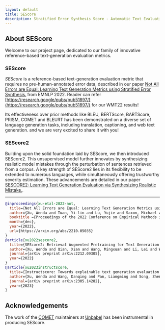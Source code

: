 ```yaml
---
layout: default
title: SEScore
description: Stratified Error Synthesis Score - Automatic Text Evaluation Metrics -
---
```



## About SEScore

Welcome to our project page, dedicated to our family of innovative reference-based text-generation evaluation metrics. 

### SEScore
*SEScore* is a reference-based text-generation evaluation metric that requires no pre-human-annotated error data, described in our paper [Not All Errors are Equal: Learning Text Generation Metrics using Stratified Error Synthesis.](https://arxiv.org/abs/2210.05035) from EMNLP 2022. Reader can refer [https://research.google/pubs/pub51897/](https://research.google/pubs/pub51897/) for our WMT22 results!

Its effectiveness over prior methods like BLEU, BERTScore, BARTScore, PRISM, COMET and BLEURT has been demonstrated on a diverse set of language generation tasks, including translation, captioning, and web text generation. and we are very excited to share it with you!

### SEScore2

Building upon the solid foundation laid by SEScore, we then introduced SEScore2. This unsupervised model further innovates by synthesizing realistic model mistakes through the perturbation of sentences retrieved from a corpus. A key strength of SEScore2 lies in its flexibility to be extended to numerous languages, while simultaneously offering trustworthy severity estimation. These advancements are detailed in our paper [SESCORE2: Learning Text Generation Evaluation via Synthesizing Realistic Mistake.](https://arxiv.org/abs/2212.09305).
* * *

```bibtex
@inproceedings{xu-etal-2022-not,
  title={Not All Errors are Equal: Learning Text Generation Metrics using Stratified Error Synthesis},
  author={Xu, Wenda and Tuan, Yi-lin and Lu, Yujie and Saxon, Michael and Li, Lei and Wang, William Yang},
  booktitle ={Proceedings of the 2022 Conference on Empirical Methods in Natural Language Processing},
  month={dec},
  year={2022},
  url={https://arxiv.org/abs/2210.05035}
}
@article{xu2022sescore2,
  title={SEScore2: Retrieval Augmented Pretraining for Text Generation Evaluation},
  author={Xu, Wenda and Qian, Xian and Wang, Mingxuan and Li, Lei and Wang, William Yang},
  journal={arXiv preprint arXiv:2212.09305},
  year={2022}
}
@article{xu2023instructscore,
  title={Instructscore: Towards explainable text generation evaluation with automatic feedback},
  author={Xu, Wenda and Wang, Danqing and Pan, Liangming and Song, Zhenqiao and Freitag, Markus and Wang, William Yang and Li, Lei},
  journal={arXiv preprint arXiv:2305.14282},
  year={2023}
}
```

## Acknowledgements

The work of the [COMET](https://github.com/Unbabel/COMET) maintainers at [Unbabel](https://duckduckgo.com/?t=ffab&q=unbabel&ia=web) has been instrumental in producing SEScore.

